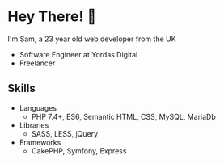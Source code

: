 # Hey There! :wave:

I'm Sam, a 23 year old web developer from the UK
- Software Engineer at Yordas Digital
- Freelancer

## Skills
- Languages
  - PHP 7.4+, ES6, Semantic HTML, CSS, MySQL, MariaDb
- Libraries
  - SASS, LESS, jQuery
- Frameworks
  - CakePHP, Symfony, Express
